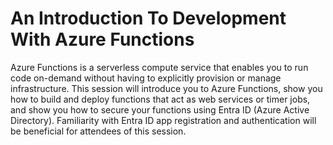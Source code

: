 # An Introduction To Development With Azure Functions

Azure Functions is a serverless compute service that enables you to run code on-demand without having to explicitly provision or manage infrastructure. This session will introduce you to Azure Functions, show you how to build and deploy functions that act as web services or timer jobs, and show you how to secure your functions using Entra ID (Azure Active Directory). Familiarity with Entra ID app registration and authentication will be beneficial for attendees of this session.

